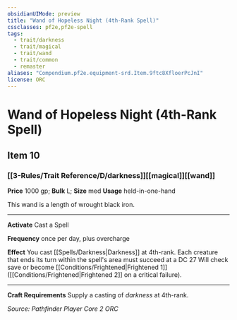 ```yaml
---
obsidianUIMode: preview
title: "Wand of Hopeless Night (4th-Rank Spell)"
cssclasses: pf2e,pf2e-spell
tags:
  - trait/darkness
  - trait/magical
  - trait/wand
  - trait/common
  - remaster
aliases: "Compendium.pf2e.equipment-srd.Item.9ftc8XfloerPcJnI"
license: ORC
---
```

# Wand of Hopeless Night (4th-Rank Spell)
## Item 10
### [[3-Rules/Trait Reference/D/darkness]][[magical]][[wand]]


**Price** 1000 gp; 
**Bulk** L; **Size** med
**Usage** held-in-one-hand

This wand is a length of wrought black iron.

* * *

**Activate** Cast a Spell

**Frequency** once per day, plus overcharge

**Effect** You cast [[Spells/Darkness|Darkness]] at 4th-rank. Each creature that ends its turn within the spell's area must succeed at a DC 27 Will check save or become [[Conditions/Frightened|Frightened 1]] ([[Conditions/Frightened|Frightened 2]] on a critical failure).

* * *

**Craft Requirements** Supply a casting of _darkness_ at 4th-rank.

*Source: Pathfinder Player Core 2*
*ORC*